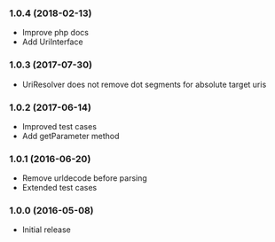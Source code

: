 
### 1.0.4 (2018-02-13)

* Improve php docs
* Add UriInterface

### 1.0.3 (2017-07-30)

* UriResolver does not remove dot segments for absolute target uris

### 1.0.2 (2017-06-14)

* Improved test cases
* Add getParameter method 

### 1.0.1 (2016-06-20)

* Remove urldecode before parsing 
* Extended test cases

### 1.0.0 (2016-05-08)

* Initial release
